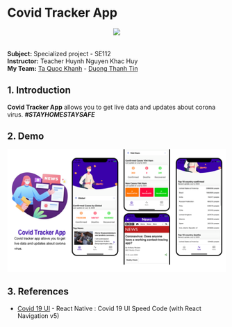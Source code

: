 # Covid Tracker App

<p align="center">
   <img width="50%" src ="https://image.freepik.com/free-vector/coronavirus-news-update-illustration_52683-51042.jpg" />
</p>

<br> **Subject:** Specialized project - SE112
<br> **Instructor:** Teacher Huynh Nguyen Khac Huy
<br> **My Team:** 
[Ta Quoc Khanh](https://github.com/khanhtaquoc98) - [Duong Thanh Tin](https://github.com/DuongThanhTin)


## 1. Introduction
**Covid Tracker App** allows you to get live data and updates about corona virus. 
***#STAYHOMESTAYSAFE***


## 2. Demo
![Full Map](https://github.com/khanhtaquoc98/Covid-tracker-app/blob/master/assets/tracker-imagebg.png?raw=true)


## 3. References
- [Covid 19 UI](https://www.youtube.com/watch?v=HAJNavojC8s) - React Native : Covid 19 UI Speed Code (with React Navigation v5)
